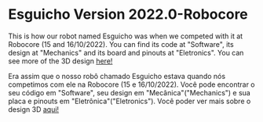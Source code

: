 # Esguicho Version 2022.0-Robocore

This is how our robot named Esguicho was when we competed with it at Robocore (15 and 16/10/2022). You can find its code at "Software", its design at "Mechanics" and its board and pinouts at "Eletronics".
You can see more of the 3D design [here!](https://thangs.com/designer/projneon)

Era assim que o nosso robô chamado Esguicho estava quando nós competimos com ele na Robocore (15 e 16/10/2022). Você pode encontrar o seu código em "Software", seu design em "Mecânica"("Mechanics") e sua placa e pinouts em "Eletrônica"("Eletronics").
Você poder ver mais sobre o design 3D [aqui!](https://thangs.com/designer/projneon)